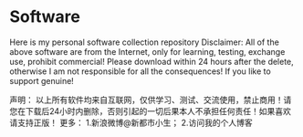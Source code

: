 # Software
Here is my personal software collection repository
Disclaimer:
    All of the above software are from the Internet, only for learning, testing, exchange use, prohibit commercial! Please download within 24 hours after the delete, otherwise I am not responsible for all the consequences! If you like to support genuine!
    
    
声明：
    以上所有软件均来自互联网，仅供学习、测试、交流使用，禁止商用！请您在下载后24小时内删除，否则引起的一切后果本人不承担任何责任！如果喜欢请支持正版！
更多：
1.新浪微博@新都市小生；
2.访问我的个人博客
